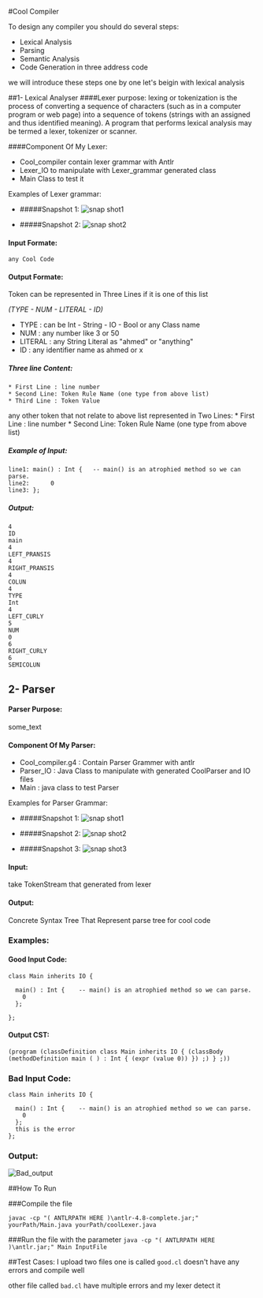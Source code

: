 #Cool Compiler 

To design any compiler you should do several steps:
* Lexical Analysis
* Parsing
* Semantic Analysis
* Code Generation in three address code

we will introduce these steps one by one
let's beigin with lexical analysis

##1- Lexical Analyser
####Lexer purpose: 
lexing or tokenization is the process of converting a sequence of characters (such as in a computer program or web page) into a sequence of tokens (strings with an assigned and thus identified meaning). A program that performs lexical analysis may be termed a lexer, tokenizer or scanner.

####Component Of My Lexer:
* Cool_compiler contain lexer grammar with Antlr 
* Lexer_IO to manipulate with Lexer_grammar generated class
* Main Class to test it 

Examples of Lexer grammar:
* #####Snapshot 1:
![snap shot1](../imgSrc/1.PNG)

* #####Snapshot 2:
![snap shot2](../imgSrc/2.PNG)

#### Input Formate:
    any Cool Code
#### Output Formate:
Token can be represented in Three Lines if it is one of this list 
   
   *(TYPE - NUM - LITERAL - ID)*
   * TYPE : can be Int - String - IO - Bool or any Class name
   * NUM : any number like 3 or 50
   * LITERAL : any String Literal as "ahmed" or "anything"
   * ID : any identifier name as ahmed or x 
##### Three line Content:
    * First Line : line number
    * Second Line: Token Rule Name (one type from above list)
    * Third Line : Token Value

any other token that not relate to above list represented in Two Lines:
        * First Line : line number
        * Second Line: Token Rule Name (one type from above list)
##### Example of Input:

```
line1: main() : Int {	-- main() is an atrophied method so we can parse.   
line2:      0 
line3: };
```
##### Output:
```
4
ID
main
4
LEFT_PRANSIS
4
RIGHT_PRANSIS
4
COLUN
4
TYPE
Int
4
LEFT_CURLY
5
NUM
0
6
RIGHT_CURLY
6
SEMICOLUN
```

## 2- Parser 
#### Parser Purpose: 
some_text

#### Component Of My Parser: 
* Cool_compiler.g4 : Contain Parser Grammer with antlr
* Parser_IO : Java Class to manipulate with generated CoolParser and IO files
* Main : java class to test Parser 

Examples for Parser Grammar:
* #####Snapshot 1:
![snap shot1](../imgSrc/parserGrammar1.PNG)

* #####Snapshot 2:
![snap shot2](../imgSrc/parserGrammar2.PNG)

* #####Snapshot 3:
![snap shot3](../imgSrc/parserGrammar3.PNG)

#### Input: 
take TokenStream that generated from lexer 
#### Output: 
Concrete Syntax Tree That Represent parse tree for cool code
### Examples:
#### Good Input Code:
```
class Main inherits IO {

  main() : Int {	-- main() is an atrophied method so we can parse. 
    0
  };

};
```
#### Output CST:
```
(program (classDefinition class Main inherits IO { (classBody (methodDefinition main ( ) : Int { (expr (value 0)) }) ;) } ;))
```

### Bad Input Code: 
```
class Main inherits IO {

  main() : Int {	-- main() is an atrophied method so we can parse. 
    0
  };
  this is the error
};
```
### Output:

![Bad_output](../imgSrc/BadOutput.PNG)

##How To Run

###Compile the file

`javac -cp "( ANTLRPATH HERE )\antlr-4.8-complete.jar;" yourPath/Main.java yourPath/coolLexer.java`

###Run the file with the parameter
`java -cp "( ANTLRPATH HERE )\antlr.jar;" Main InputFile`

##Test Cases:
I upload two files one is called `good.cl` doesn't have any errors and compile well 

other file called `bad.cl` have multiple errors and my lexer detect it
